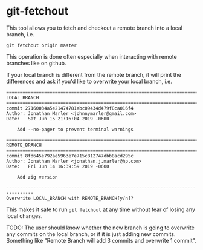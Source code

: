 # git-fetchout

This tool allows you to fetch and checkout a remote branch into a local branch, i.e.

```
git fetchout origin master
```

This operation is done often especially when interacting with remote branches like on github.

If your local branch is different from the remote branch, it will print the differences and ask if you'd like to overwrite your local branch, i.e.

```
================================================================================
LOCAL_BRANCH
================================================================================
commit 27160034a5e21474781abc09434d479f8ca016f4
Author: Jonathan Marler <johnnymarler@gmail.com>
Date:   Sat Jun 15 21:16:04 2019 -0600

    Add --no-pager to prevent terminal warnings

================================================================================
REMOTE_BRANCH
================================================================================
commit 8fd645e792ae5963e7e715c812747dbb8acd295c
Author: Jonathan Marler <jonathan.j.marler@hp.com>
Date:   Fri Jun 14 16:39:59 2019 -0600

    Add zig version

--------------------------------------------------------------------------------
Overwrite LOCAL_BRANCH with REMOTE_BRANCH[y/n]?
```

This makes it safe to run `git fetchout` at any time without fear of losing any local changes.

TODO: The user should know whether the new branch is going to overwrite any commits on the local branch, or if it is just adding new commits. Something like "Remote Branch will add 3 commits and overwrite 1 commit".
